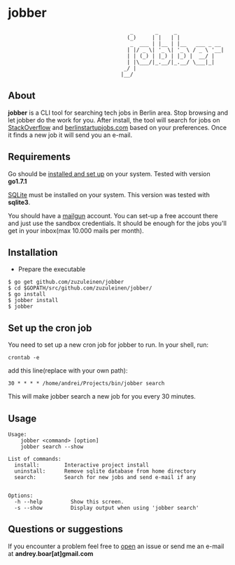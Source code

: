 # jobber

                                           _       _     _               
                                          (_)     | |   | |              
                                           _  ___ | |__ | |__   ___ _ __ 
                                          | |/ _ \| '_ \| '_ \ / _ \ '__|
                                          | | (_) | |_) | |_) |  __/ |   
                                          | |\___/|_.__/|_.__/ \___|_|   
                                         _/ |                            
                                        |__/                             




## About

**jobber** is a CLI tool for searching tech jobs in Berlin area. Stop browsing and let jobber do the work for you.
After install, the tool will search for jobs on [StackOverflow](http://stackoverflow.com/) and [berlinstartupjobs.com](http://berlinstartupjobs.com/) based on your preferences. Once it finds a new job it will send you an e-mail.

## Requirements

Go should be [installed and set up](https://golang.org/doc/install) on your system. Tested with version **go1.7.1**

[SQLite](https://sqlite.org/) must be installed on your system. This version was tested with **sqlite3**.

You should have a [mailgun](http://www.mailgun.com/) account. You can set-up a free account there and just use the sandbox credentials. It should be enough for the jobs you'll get in your inbox(max 10.000 mails per month).

## Installation

* Prepare the executable 

```shell
$ go get github.com/zuzuleinen/jobber
$ cd $GOPATH/src/github.com/zuzuleinen/jobber/
$ go install
$ jobber install
$ jobber
```

## Set up the cron job

You need to set up a new cron job for jobber to run. In your shell, run:

```shell
crontab -e
```
add this line(replace with your own path):
```
30 * * * * /home/andrei/Projects/bin/jobber search
```

This will make jobber search a new job for you every 30 minutes. 


## Usage

```shell
Usage:
    jobber <command> [option]
    jobber search --show

List of commands:
  install:        Interactive project install
  uninstall:      Remove sqlite database from home directory
  search:         Search for new jobs and send e-mail if any


Options:
  -h --help         Show this screen.
  -s --show         Display output when using 'jobber search'
```



## Questions or suggestions
If you encounter a problem feel free to [open](https://github.com/zuzuleinen/dave/issues/new) an issue or send me an e-mail at **andrey.boar[at]gmail.com**
